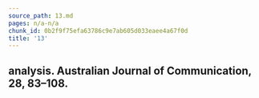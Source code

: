```yaml
---
source_path: 13.md
pages: n/a-n/a
chunk_id: 0b2f9f75efa63786c9e7ab605d033eaee4a67f0d
title: '13'
---
```

## analysis. Australian Journal of Communication, 28, 83–108.
